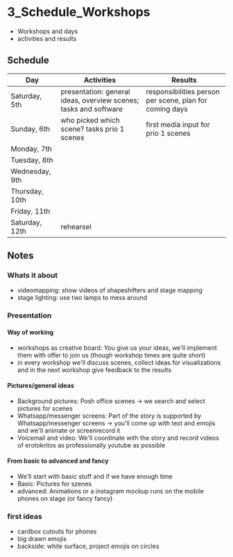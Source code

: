 # 3_Schedule_Workshops
* Workshops and days
* activities and results

## Schedule

| Day           | Activities          | Results          |
|---------------|---------------------|------------------|
| Saturday, 5th | presentation: general ideas, overview scenes; tasks and software | responsibilities person per scene, plan for coming days |
| Sunday, 6th   | who picked which scene? tasks prio 1 scenes  |first media input for prio 1 scenes |
| Monday, 7th   |                     |                  |
| Tuesday, 8th  |                     |                  |
| Wednesday, 9th|                     |                  |
| Thursday, 10th|                     |                  |
| Friday, 11th  |                     |                  |
| Saturday, 12th| rehearsel           |                  |

## Notes


### Whats it about
* videomapping: show videos of shapeshifters and stage mapping
* stage lighting: use two lamps to mess around

### Presentation
#### Way of working
* workshops as creative board: You give us your ideas, we'll implement them with offer to join us (though workshop times are quite short)
* in every workshop we'll discuss scenes, collect ideas for visualizations and in the next workshop give feedback to the results

#### Pictures/general ideas
* Background pictures: Posh office scenes -> we search and select pictures for scenes
* Whatsapp/messenger screens: Part of the story is supported by Whatsapp/messenger screens -> you'll come up with text and emojis and we'll animate or screenrecord it
* Voicemail and video: We'll coordinate with the story and record videos of erotokritos as professionally youtube as possible

#### From basic to advanced and fancy
* We'll start with basic stuff and if we have enough time
* Basic: Pictures for szenes
* advanced: Animations or a instagram mockup runs on the mobile phones on stage (or fancy fancy)

### first ideas
* cardbox cutouts for phones
* big drawn emojis
* backside: white surface, project emojis on circles
